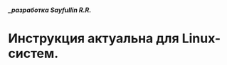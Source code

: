 ##### _разработка Sayfullin R.R.

Инструкция актуальна для Linux-систем.
========================================================================================================================
